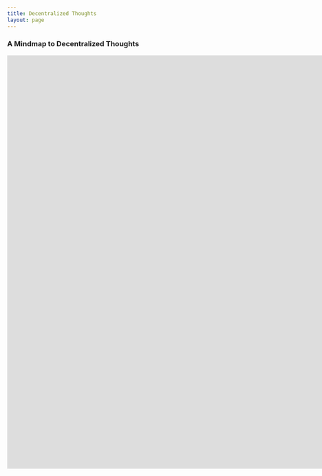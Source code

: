 ```yaml
---
title: Decentralized Thoughts
layout: page
---
```


### A Mindmap to Decentralized Thoughts

<iframe width='1706' height='960' src='https://embed.coggle.it/diagram/WdA_HcDIOgAB9ke9/c274578a794cb47a90e06c24ae1c5d44e19a221b2daf9311bc4d900bf83b1eaf' frameborder='0' allowfullscreen></iframe>

